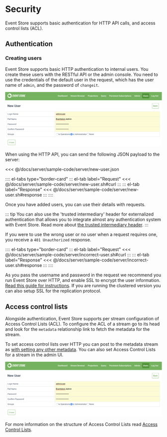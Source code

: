 # Security

Event Store supports basic authentication for HTTP API calls, and access control lists (ACL).

## Authentication

### Creating users

Event Store supports basic HTTP authentication to internal users. You create these users with the RESTful API or the admin console. You need to use the credentials of the default user in the request, which has the user name of `admin`, and the password of `changeit`.

![Create a user with the admin UI](images/http-api-create-user.png)

When using the HTTP API, you can send the following JSON payload to the server:

<<< @/docs/server/sample-code/server/new-user.json

:::: el-tabs type="border-card"
::: el-tab label="Request"
<<< @/docs/server/sample-code/server/new-user.sh#curl
:::
::: el-tab label="Response"
<<< @/docs/server/sample-code/server/new-user.sh#response
:::
::::

Once you have added users, you can use their details with requests.

::: tip
You can also use the 'trusted intermediary' header for externalized authentication that allows you to integrate almost any authentication system with Event Store. Read more about [the trusted intermediary header](optional-http-headers/trusted-intermediary.md).
:::

If you were to use the wrong user or no user when a request requires one, you receive a `401 Unauthorized` response.

:::: el-tabs type="border-card"
::: el-tab label="Request"
<<< @/docs/server/sample-code/server/incorrect-user.sh#curl
:::
::: el-tab label="Response"
<<< @/docs/server/sample-code/server/incorrect-user.sh#response
:::
::::

As you pass the username and password in the request we recommend you run Event Store over HTTP, and enable SSL to encrypt the user information. [Read this guide for instructions](/docs/server/5.0.8/server/setting-up-ssl.md). If you are running the clustered version you can also setup SSL for the replication protocol.

<!-- TODO: Does this need further explanation? Any more details anywhere? -->

## Access control lists

Alongside authentication, Event Store supports per stream configuration of Access Control Lists (ACL). To configure the ACL of a stream go to its head and look for the `metadata` relationship link to fetch the metadata for the stream.

To set access control lists over HTTP you can post to the metadata stream as [with setting any other metadata](stream-metadata.md). You can also set Access Control Lists for a stream in the admin UI.

![Setting ACL with the admin UI](images/http-api-create-user.png)

For more information on the structure of Access Control Lists read [Access Control Lists](/docs/server/5.0.8/server/users-and-access-control-lists.md).

<!-- TODO: Merge ACL here? -->
